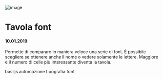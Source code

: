 ![image](https://github.com/KeremTurkyilmaz/TypeMistmatchSketch/blob/master/Tavola%20Font/image/TavolaFont.jpg)

# Tavola font
#### 10.01.2019

Permette di comparare in maniera veloce una serie di font. È possibile scegliere se ottenere anche il nome o vedere solamente le lettere. Maggiore è il numero di celle più interessante diventa la tavola.

basiljs automazione tipografia font
